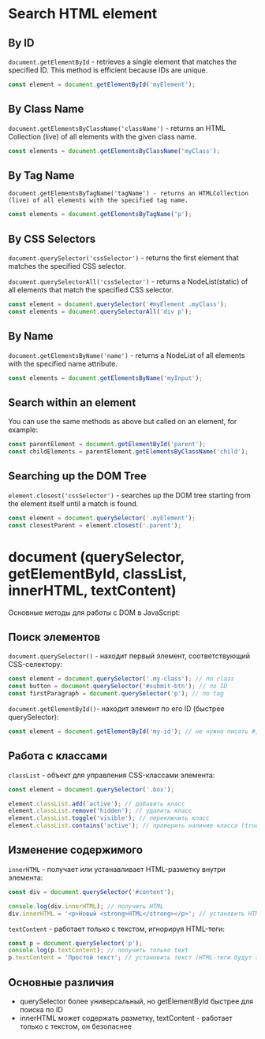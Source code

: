 # Search HTML element #

## By ID ##

`document.getElementById` - retrieves a single element that matches the specified ID.
This method is efficient because IDs are unique.

````javascript
const element = document.getElementById('myElement');
````

## By Class Name ## 

`document.getElementsByClassName('className')` - returns an HTML Collection (live) of all elements
with the given class name.

````javascript
const elements = document.getElementsByClassName('myClass');
````

## By Tag Name ##

`document.getElementsByTagName('tagName') - returns an HTMLCollection (live) of all elements with the specified tag name.`

````javascript
const elements = document.getElementsByTagName('p');
````

## By CSS Selectors ##

`document.querySelector('cssSelector')` - returns the first element that matches the specified CSS selector.

`document.querySelectorAll('cssSelector')` - returns a NodeList(static) of all elements that match the specified CSS
selector.

````javascript
const element = document.querySelector('#myElement .myClass');
const elements = document.querySelectorAll('div p');
````

## By Name ##

`document.getElementsByName('name')` - returns a NodeList of all elements with the specified name attribute.

````javascript
const elements = document.getElementsByName('myInput');
````

## Search within an element ##

You can use the same methods as above but called on an element, for example:

````javascript
const parentElement = document.getElementById('parent');
const childElements = parentElement.getElementsByClassName('child');
````

## Searching up the DOM Tree ##

`element.closest('cssSelector')` - searches up the DOM tree starting from the element itself until a match is found.

````javascript
const element = document.querySelector('.myElement');
const closestParent = element.closest('.parent');
````







# document (querySelector, getElementById, classList, innerHTML, textContent) #

Основные методы для работы с DOM в JavaScript:

## Поиск элементов ##

`document.querySelector()` - находит первый элемент, соответствующий CSS-селектору:

````javascript
const element = document.querySelector('.my-class'); // по class
const button = document.querySelector('#submit-btn'); // по ID
const firstParagraph = document.querySelector('p'); // по tag
````

`document.getElementById()`- находит элемент по его ID (быстрее querySelector):

````javascript
const element = document.getElementById('my-id'); // не нужно писать #, достаточно указать уникальный ID
````

## Работа с классами ##

`classList` - объект для управления CSS-классами элемента:

````javascript
const element = document.querySelector('.box');

element.classList.add('active'); // добавить класс
element.classList.remove('hidden'); // удалить класс
element.classList.toggle('visible'); // переключить класс
element.classList.contains('active'); // проверить наличие класса (true, false)
````

## Изменение содержимого ##

`innerHTML` - получает или устанавливает HTML-разметку внутри элемента:

````javascript
const div = document.querySelector('#content');

console.log(div.innerHTML); // получить HTML
div.innerHTML = '<p>Новый <strong>HTML</strong></p>'; // установить HTML 
````

`textContent` - работает только с текстом, игнорируя HTML-теги:

````javascript
const p = document.querySelector('p');
console.log(p.textContent); // получить только text
p.textContent = 'Простой текст'; // установить текст (HTML-теги будут экранированы)
````

## Основные различия ##

* querySelector более универсальный, но getElementById быстрее для поиска по ID
* innerHTML может содержать разметку, textContent - работает только с текстом, он безопаснее